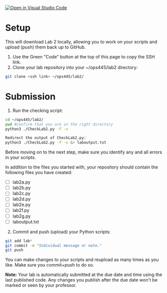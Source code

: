 [![Open in Visual Studio Code](https://classroom.github.com/assets/open-in-vscode-718a45dd9cf7e7f842a935f5ebbe5719a5e09af4491e668f4dbf3b35d5cca122.svg)](https://classroom.github.com/online_ide?assignment_repo_id=15144501&assignment_repo_type=AssignmentRepo)
# Setup
This will download Lab 2 locally, allowing you to work on your scripts and upload (push) them back up to GitHub.

1. Use the Green "Code" button at the top of this page to copy the SSH link.
1. Clone your lab repository into your ~/ops445/lab2 directory:
```bash
git clone <ssh link> ~/ops445/lab2/
```
# Submission
1. Run the checking script:
```bash
cd ~/ops445/lab2/
pwd #confirm that you are in the right directory
python3 ./CheckLab2.py -f -v

Redirect the output of CheckLab2.py:
python3 ./CheckLab2.py -f -v &> laboutput.txt
```
Before moving on to the next step, make sure you identify any and all errors in your scripts.

In addition to the files you started with, your repository should contain the
following files you have created:

- [ ] lab2a.py
- [ ] lab2b.py
- [ ] lab2c.py
- [ ] lab2d.py
- [ ] lab2e.py
- [ ] lab2f.py
- [ ] lab2g.py
- [ ] laboutput.txt

2. Commit and push (upload) your Python scripts:
```bash
git add lab*
git commit -m "Individual message or note."
git push
```

You can make changes to your scripts and reupload as many times as you like. Make sure you commit+push to do so.

**Note:** Your lab is automatically submitted at the due date and time using the last published code. Any changes you publish after the due date won't be marked or seen by your professor.
